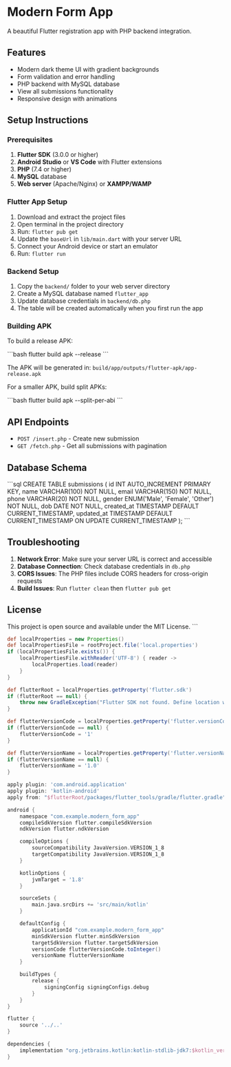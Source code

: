 # Modern Form App

A beautiful Flutter registration app with PHP backend integration.

## Features

- Modern dark theme UI with gradient backgrounds
- Form validation and error handling
- PHP backend with MySQL database
- View all submissions functionality
- Responsive design with animations

## Setup Instructions

### Prerequisites

1. **Flutter SDK** (3.0.0 or higher)
2. **Android Studio** or **VS Code** with Flutter extensions
3. **PHP** (7.4 or higher)
4. **MySQL** database
5. **Web server** (Apache/Nginx) or **XAMPP/WAMP**

### Flutter App Setup

1. Download and extract the project files
2. Open terminal in the project directory
3. Run: `flutter pub get`
4. Update the `baseUrl` in `lib/main.dart` with your server URL
5. Connect your Android device or start an emulator
6. Run: `flutter run`

### Backend Setup

1. Copy the `backend/` folder to your web server directory
2. Create a MySQL database named `flutter_app`
3. Update database credentials in `backend/db.php`
4. The table will be created automatically when you first run the app

### Building APK

To build a release APK:

\`\`\`bash
flutter build apk --release
\`\`\`

The APK will be generated in: `build/app/outputs/flutter-apk/app-release.apk`

For a smaller APK, build split APKs:

\`\`\`bash
flutter build apk --split-per-abi
\`\`\`

## API Endpoints

- `POST /insert.php` - Create new submission
- `GET /fetch.php` - Get all submissions with pagination

## Database Schema

\`\`\`sql
CREATE TABLE submissions (
    id INT AUTO_INCREMENT PRIMARY KEY,
    name VARCHAR(100) NOT NULL,
    email VARCHAR(150) NOT NULL,
    phone VARCHAR(20) NOT NULL,
    gender ENUM('Male', 'Female', 'Other') NOT NULL,
    dob DATE NOT NULL,
    created_at TIMESTAMP DEFAULT CURRENT_TIMESTAMP,
    updated_at TIMESTAMP DEFAULT CURRENT_TIMESTAMP ON UPDATE CURRENT_TIMESTAMP
);
\`\`\`

## Troubleshooting

1. **Network Error**: Make sure your server URL is correct and accessible
2. **Database Connection**: Check database credentials in `db.php`
3. **CORS Issues**: The PHP files include CORS headers for cross-origin requests
4. **Build Issues**: Run `flutter clean` then `flutter pub get`

## License

This project is open source and available under the MIT License.
\`\`\`

```gradle file="android/app/build.gradle"
def localProperties = new Properties()
def localPropertiesFile = rootProject.file('local.properties')
if (localPropertiesFile.exists()) {
    localPropertiesFile.withReader('UTF-8') { reader ->
        localProperties.load(reader)
    }
}

def flutterRoot = localProperties.getProperty('flutter.sdk')
if (flutterRoot == null) {
    throw new GradleException("Flutter SDK not found. Define location with flutter.sdk in the local.properties file.")
}

def flutterVersionCode = localProperties.getProperty('flutter.versionCode')
if (flutterVersionCode == null) {
    flutterVersionCode = '1'
}

def flutterVersionName = localProperties.getProperty('flutter.versionName')
if (flutterVersionName == null) {
    flutterVersionName = '1.0'
}

apply plugin: 'com.android.application'
apply plugin: 'kotlin-android'
apply from: "$flutterRoot/packages/flutter_tools/gradle/flutter.gradle"

android {
    namespace "com.example.modern_form_app"
    compileSdkVersion flutter.compileSdkVersion
    ndkVersion flutter.ndkVersion

    compileOptions {
        sourceCompatibility JavaVersion.VERSION_1_8
        targetCompatibility JavaVersion.VERSION_1_8
    }

    kotlinOptions {
        jvmTarget = '1.8'
    }

    sourceSets {
        main.java.srcDirs += 'src/main/kotlin'
    }

    defaultConfig {
        applicationId "com.example.modern_form_app"
        minSdkVersion flutter.minSdkVersion
        targetSdkVersion flutter.targetSdkVersion
        versionCode flutterVersionCode.toInteger()
        versionName flutterVersionName
    }

    buildTypes {
        release {
            signingConfig signingConfigs.debug
        }
    }
}

flutter {
    source '../..'
}

dependencies {
    implementation "org.jetbrains.kotlin:kotlin-stdlib-jdk7:$kotlin_version"
}
